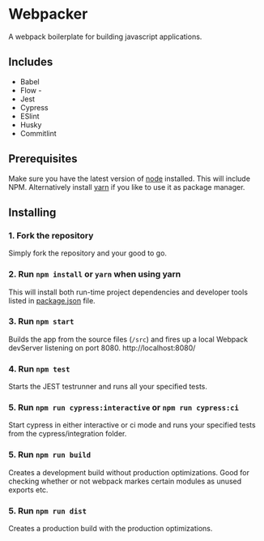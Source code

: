 # Webpacker
A webpack boilerplate for building javascript applications.

## Includes
* Babel
* Flow - 
* Jest
* Cypress
* ESlint
* Husky
* Commitlint

## Prerequisites

Make sure you have the latest version of [node](https://nodejs.org/en/) installed. This will include NPM. Alternatively install [yarn](https://yarnpkg.com/lang/en/) if you like to use it as package manager.

## Installing

### 1. Fork the repository
Simply fork the repository and your good to go.

### 2. Run `npm install` or `yarn` when using yarn
This will install both run-time project dependencies and developer tools listed
in [package.json](package.json) file.

### 3. Run `npm start`
Builds the app from the source files (`/src`) and fires up a local Webpack devServer listening on port 8080. http://localhost:8080/

### 4. Run `npm test`
Starts the JEST testrunner and runs all your specified tests.

### 5. Run `npm run cypress:interactive` or `npm run cypress:ci`
Start cypress in either interactive or ci mode and runs your specified tests from the cypress/integration folder.

### 5. Run `npm run build`
Creates a development build without production optimizations. Good for checking whether or not webpack markes certain modules as unused exports etc.

### 5. Run `npm run dist`
Creates a production build with the production optimizations.
